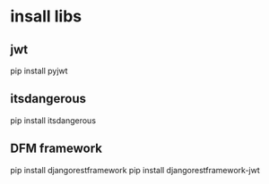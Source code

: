 # insall libs

## jwt
pip install pyjwt

## itsdangerous
pip install itsdangerous


## DFM framework
pip install djangorestframework
pip install djangorestframework-jwt